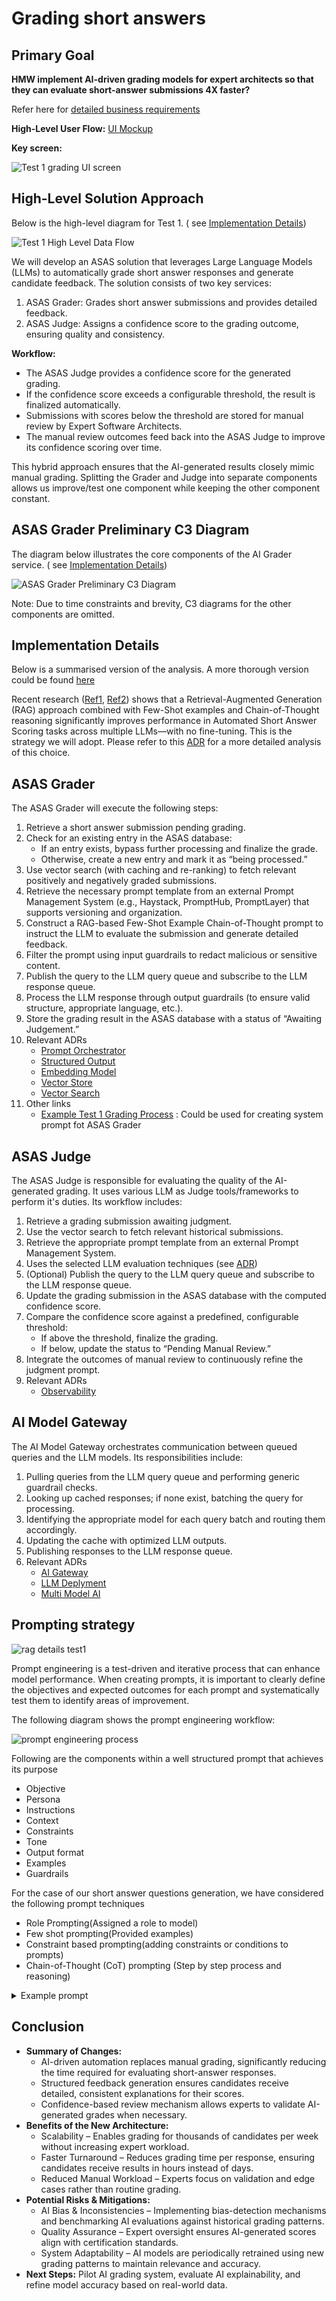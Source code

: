 # Grading short answers

## Primary Goal

**HMW implement AI-driven grading models for expert architects so that they can evaluate short-answer submissions 4X faster?**

Refer here for [detailed business requirements](/business-requirements/short-answer-grading-business-requirements.md)

**High-Level User Flow:** [UI Mockup](https://claude.site/artifacts/f0f8e1fc-f904-4f28-9466-125f77e69127?fullscreen=true)

**Key screen:**

![Test 1 grading UI screen](/assets/Test1-grading.png)

## High-Level Solution Approach

Below is the high-level diagram for Test 1. ( see [Implementation Details](#implementation-details))

![Test 1 High Level Data Flow](/assets/test1-high-level-flow-diagram.jpg "Test 1 High Level Data Flow")

We will develop an ASAS solution that leverages Large Language Models (LLMs) to automatically grade short answer responses and generate candidate feedback. The solution consists of two key services:

1. ASAS Grader: Grades short answer submissions and provides detailed feedback.
2. ASAS Judge: Assigns a confidence score to the grading outcome, ensuring quality and consistency.

**Workflow:**

- The ASAS Judge provides a confidence score for the generated grading.
- If the confidence score exceeds a configurable threshold, the result is finalized automatically.
- Submissions with scores below the threshold are stored for manual review by Expert Software Architects.
- The manual review outcomes feed back into the ASAS Judge to improve its confidence scoring over time.

This hybrid approach ensures that the AI-generated results closely mimic manual grading. Splitting the Grader and Judge into separate components allows us improve/test one component while keeping the other component constant.

## ASAS Grader Preliminary C3 Diagram

The diagram below illustrates the core components of the AI Grader service. ( see [Implementation Details](#implementation-details))

![ASAS Grader Preliminary C3 Diagram](/assets/test1-grader-c3.jpg "ASAS Grader Preliminary C3 Diagram")

Note: Due to time constraints and brevity, C3 diagrams for the other components are omitted.

## Implementation Details

Below is a summarised version of the analysis. A more thorough version could be found [here](/usecases/test1-approach.md)

Recent research ([Ref1](https://arxiv.org/abs/2409.20042), [Ref2](https://arxiv.org/abs/2408.03811)) shows that a Retrieval-Augmented Generation (RAG) approach combined with Few-Shot examples and Chain-of-Thought reasoning significantly improves performance in Automated Short Answer Scoring tasks across multiple LLMs—with no fine-tuning. This is the strategy we will adopt. Please refer to this [ADR](/ADRs/003-adr-llm-based-short-answer-evalaution-strategy.md) for a more detailed analysis of this choice.

## ASAS Grader

The ASAS Grader will execute the following steps:

1. Retrieve a short answer submission pending grading.
2. Check for an existing entry in the ASAS database:
   - If an entry exists, bypass further processing and finalize the grade.
   - Otherwise, create a new entry and mark it as “being processed.”
3. Use vector search (with caching and re-ranking) to fetch relevant positively and negatively graded submissions.
4. Retrieve the necessary prompt template from an external Prompt Management System (e.g., Haystack, PromptHub, PromptLayer) that supports versioning and organization.
5. Construct a RAG-based Few-Shot Example Chain-of-Thought prompt to instruct the LLM to evaluate the submission and generate detailed feedback.
6. Filter the prompt using input guardrails to redact malicious or sensitive content.
7. Publish the query to the LLM query queue and subscribe to the LLM response queue.
8. Process the LLM response through output guardrails (to ensure valid structure, appropriate language, etc.).
9. Store the grading result in the ASAS database with a status of “Awaiting Judgement.”
10. Relevant ADRs
    - [Prompt Orchestrator](/ADRs/005-adr-prompt-orchestrator.md)
    - [Structured Output](/ADRs/012-adr-llm-structured-output.md)
    - [Embedding Model](/ADRs/008-adr-llm-embedding-model.md)
    - [Vector Store](/ADRs/014-adr-llm-vector-store.md)
    - [Vector Search](/ADRs/013-adr-llm-vector-search.md)
11. Other links
    - [Example Test 1 Grading Process](/business-requirements/test1-grading-process.md) : Could be used for creating system prompt fot ASAS Grader

## ASAS Judge

The ASAS Judge is responsible for evaluating the quality of the AI-generated grading. It uses various LLM as Judge tools/frameworks to perform it's duties. Its workflow includes:

1. Retrieve a grading submission awaiting judgment.
2. Use the vector search to fetch relevant historical submissions.
3. Retrieve the appropriate prompt template from an external Prompt Management System.
4. Uses the selected LLM evaluation techniques (see [ADR](/ADRs/009-adr-llm-evaluation.md))
5. (Optional) Publish the query to the LLM query queue and subscribe to the LLM response queue.
6. Update the grading submission in the ASAS database with the computed confidence score.
7. Compare the confidence score against a predefined, configurable threshold:
   - If above the threshold, finalize the grading.
   - If below, update the status to “Pending Manual Review.”
8. Integrate the outcomes of manual review to continuously refine the judgment prompt.
9. Relevant ADRs
   - [Observability](/ADRs/011-adr-llm-observability.md)

## AI Model Gateway

The AI Model Gateway orchestrates communication between queued queries and the LLM models. Its responsibilities include:

1. Pulling queries from the LLM query queue and performing generic guardrail checks.
2. Looking up cached responses; if none exist, batching the query for processing.
3. Identifying the appropriate model for each query batch and routing them accordingly.
4. Updating the cache with optimized LLM outputs.
5. Publishing responses to the LLM response queue.
6. Relevant ADRs
   - [AI Gateway](/ADRs/001-adr-using-ai-gateway.md)
   - [LLM Deplyment](/ADRs/007-adr-llm-deployment.md)
   - [Multi Model AI](/ADRs/002-adr-ai-multi-model-strategy.md)

## Prompting strategy

![rag details test1](../assets/rag-details-test1.png)

Prompt engineering is a test-driven and iterative process that can enhance model performance. When creating prompts, it is important to clearly define the objectives and expected outcomes for each prompt and systematically test them to identify areas of improvement.

The following diagram shows the prompt engineering workflow:

![prompt engineering process](/assets/prompt-engineering-workflow.png)

Following are the components within a well structured prompt that achieves its purpose

- Objective
- Persona
- Instructions
- Context
- Constraints
- Tone
- Output format
- Examples
- Guardrails

For the case of our short answer questions generation, we have considered the following prompt techniques

- Role Prompting(Assigned a role to model)
- Few shot prompting(Provided examples)
- Constraint based prompting(adding constraints or conditions to prompts)
- Chain-of-Thought (CoT) prompting (Step by step process and reasoning)

<details>

<summary>Example prompt</summary>

```

You are an expert architect tasked to grade short answers based on historical grading patterns and answer references. You will receive a set of previously graded short answers and answer references as context and a new short answer that needs to be graded. Your task is to assign a fair and consistent grade and provide feedback to the new short answer based on the given grading patterns.

<INSTRUCTIONS>

Step 1: Analyze the provided historical short answers and their corresponding grades to understand the grading criteria.
Step 2: Compare the new short answer to the historical examples, considering correctness, completeness, relevance, and clarity.
Step 3: Assign a grade that aligns with the grading patterns observed in the historical data.
Step 4: Provide a brief justification explaining why the assigned grade is appropriate based on the retrieved context.

</INSTRUCTIONS>


<INPUT>
Question: What is the Single Responsibility Principle (SRP) in software design?
Candidate answer: The Single Responsibility Principle (SRP) states that a class or module should have only one reason to change, meaning it should focus on a single responsibility. This improves code maintainability and separation of concerns. For instance, in an MVC pattern, controllers handle user input while models manage business logic, ensuring clear boundaries between responsibilities.

</INPUT>

<CONTEXT>
Short Answer 1: The Single Responsibility Principle (SRP) states that a class, module, or function should have only one reason to change, meaning it should handle a single responsibility within a system. Following SRP improves maintainability, reduces coupling, and enhances testability. For example, in an e-commerce system, separating order processing and payment handling into different classes ensures changes in one do not impact the other.
Feedback: This answer is technically accurate, clear, and well-structured. It defines SRP precisely, explains why it is important, and includes a real-world example demonstrating its application. Correct software architecture terminology is used without unnecessary jargon. 
Grade: 10 

Short Answer 2: The Single Responsibility Principle means that a class should only do one thing. This makes the code cleaner and easier to maintain.
Grade: 6
Feedback: While this response captures the basic idea, it lacks depth and clarity. The definition is too vague—"one thing" is not specific enough to convey SRP's full meaning. It does not explain why SRP matters or provide an example. Expanding on "reason to change" and giving a real-world scenario would strengthen the answer.

Reference answer:The Single Responsibility Principle (SRP) states that a class or module should have only one reason to change, meaning it should focus on a single responsibility. Adhering to SRP leads to better modularity, easier debugging, and lower maintenance costs. For instance, in a blogging platform, separating user authentication from content management ensures independent updates without unintended side effects.
</CONTEXT>

<CONSTRAINTS>
<GRADING_CRITERIA>

Each short-answer question is graded on a 10-point scale based on the following criteria:  

1. **Technical Accuracy (40%)** – Does the response reflect correct and industry-standard knowledge?  
2. **Clarity & Conciseness (20%)** – Is the answer clear, precise, and free from unnecessary jargon?  
3. **Application & Justification (25%)** – Does the candidate provide reasoning, examples, or justifications?  
4. **Use of Correct Terminology (15%)** – Are accurate software architecture terms and concepts used?  

Scoring Scale:  
- **9-10 points:** Perfect Answer – Expert-level response with precise examples.  
- **7-8 points:** Competent Answer – Correct, but minor gaps in depth or clarity.  
- **4-6 points:** Needs Improvement – Basic understanding but lacks depth or structure.  
- **0-3 points:** Weak Answer – Superficial, incorrect, or vague response.  
</GRADING_CRITERIA>

Feedback constraints:
  - The feedback should not mention exact score breakdowns or percentages.
  - Instead, it should provide qualitative feedback on strengths and areas for improvement.
  - Use Constructive and Actionable Language
  - The feedback should guide the candidate on how to improve their answer.
  - Avoid vague comments like "Needs improvement" without specifying what to improve.
  - Address Strengths and Weaknesses Clearly
  - Highlight what was done well (e.g., clarity, correct terminology).
  - Point out specific weaknesses (e.g., lack of examples, missing justification).
  - The feedback should be professional, unbiased, and encouraging
  - Avoid overly critical or discouraging language.
  - Ensure Consistency in Evaluations
  - Similar mistakes or gaps should receive similar feedback.
  - The depth of feedback should align with the score assigned.
  - Limit Feedback Length
  - Provide key points without unnecessary verbosity

</CONSTRAINTS>

<OUTPUT_FORMAT>
Assigned Grade: <grade>  
Justification: <explanation>
</OUTPUT_FORMAT>

<EXAMPLES>
Short Answer question: Explain Don’t Repeat Yourself (DRY) principle 
Short Answer 1: The Don't Repeat Yourself (DRY) principle encourages reducing code duplication by reusing existing code through functions or modules. This makes the codebase more organized and easier to manage.  
Grade: 5 
Feedback: Your response correctly identifies the core idea of the DRY principle but lacks depth and justification. While it mentions reducing duplication and improving organization, it does not explain why DRY is important beyond code reusability. Key aspects like maintainability, consistency, and avoiding redundancy across different domains (e.g., databases, infrastructure) are missing. Additionally, the answer does not provide an example or practical application, which would strengthen its effectiveness. Using more precise terminology and expanding on how DRY benefits software development would improve the response.

Short Answer 2: The Don’t Repeat Yourself (DRY) principle emphasizes eliminating redundancy by ensuring each piece of knowledge has a single authoritative representation in a system. It improves maintainability, scalability, and consistency by centralizing logic into reusable functions, modules, or services. For example, instead of duplicating logic in multiple functions, it should be encapsulated in a single function. DRY applies to code, databases, documentation, and infrastructure, reducing errors and improving efficiency. It is widely used in microservices, database normalization, and Infrastructure as Code (IaC).
Grade: 10
Feedback: Your response effectively explains the DRY (Don't Repeat Yourself) principle with clarity and correctness. It concisely highlights how DRY helps in reducing redundancy, improving maintainability, and ensuring consistency across different domains like code, databases, and infrastructure. The inclusion of an example (centralizing logic into reusable functions) strengthens the explanation, making it more practical. Additionally, your use of precise terminology enhances the clarity of the response. Overall, this is a well-structured and insightful answer.

Reference answer: The DRY (Don’t Repeat Yourself) principle promotes eliminating redundancy by ensuring logic is written only once and reused through functions, modules, or abstractions. This improves maintainability, reduces errors, and enhances code clarity. For example, using a common validation function instead of duplicating validation logic across multiple components prevents inconsistencies.
</EXAMPLES>
```
</details>


## Conclusion

- **Summary of Changes:**
   - AI-driven automation replaces manual grading, significantly reducing the time required for evaluating short-answer responses.
   - Structured feedback generation ensures candidates receive detailed, consistent explanations for their scores.
   - Confidence-based review mechanism allows experts to validate AI-generated grades when necessary.
- **Benefits of the New Architecture:**
   - Scalability – Enables grading for thousands of candidates per week without increasing expert workload.
   - Faster Turnaround – Reduces grading time per response, ensuring candidates receive results in hours instead of days.
   - Reduced Manual Workload – Experts focus on validation and edge cases rather than routine grading.
- **Potential Risks & Mitigations:**
   - AI Bias & Inconsistencies – Implementing bias-detection mechanisms and benchmarking AI evaluations against historical grading patterns.
   - Quality Assurance – Expert oversight ensures AI-generated scores align with certification standards.
   - System Adaptability – AI models are periodically retrained using new grading patterns to maintain relevance and accuracy.
- **Next Steps:** Pilot AI grading system, evaluate AI explainability, and refine model accuracy based on real-world data.
